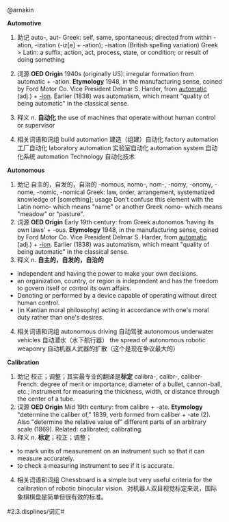 @arnakin

**Automotive**

1. 助记
auto-, aut- 
Greek: self, same, spontaneous; directed from within
-ation, -ization (-iz[e] + -ation); -isation (British spelling variation)
Greek > Latin: a suffix; action, act, process, state, or condition; or result of doing something

2. 词源
**OED Origin**
1940s (originally US): irregular formation from automatic + -ation.
**Etymology**
1948, in the manufacturing sense, coined by Ford Motor Co. Vice President Delmar S. Harder, from [automatic](https://www.etymonline.com/word/automatic?ref=etymonline_crossreference) (adj.) + [-ion](https://www.etymonline.com/word/-ion?ref=etymonline_crossreference). Earlier (1838) was automatism, which meant "quality of being automatic" in the classical sense.

3. 释义
n. **自动化**  the use of machines that operate without human control or supervisor

4. 相关词语和词组
build automation 建造（组建）自动化
factory automation 工厂自动化
laboratory automation 实验室自动化
automation system 自动化系统 
automation Technology 自动化技术




 **Autonomous**

1. 助记
  自主的，自发的，自治的
  -nomous, nomo-, nom-, -nomy, -onomy, -nome, -nomic, -nomical
  Greek: law, order, arrangement, systematized knowledge of [something]; usage
  Don’t confuse this element with the Latin nomo- which means "name" or another Greek nomo- which means "meadow" or "pasture".
2. 词源
  **OED Origin**
  Early 19th century: from Greek autonomos ‘having its own laws’ + -ous.
  **Etymology**
  1948, in the manufacturing sense, coined by Ford Motor Co. Vice President Delmar S. Harder, from [automatic](https://www.etymonline.com/word/automatic?ref=etymonline_crossreference) (adj.) + [-ion](https://www.etymonline.com/word/-ion?ref=etymonline_crossreference). Earlier (1838) was automatism, which meant "quality of being automatic" in the classical sense.
3. 释义
  n. **自主的，自发的，自治的** 
  * independent and having the power to make your own decisions.
  * an organization, country, or region is independent and has the freedom to govern itself or control its own affairs.
  * Denoting or performed by a device capable of operating without direct human control.
  * (in Kantian moral philosophy) acting in accordance with one's moral duty rather than one's desires.
4. 相关词语和词组
  autonomous driving 自动驾驶
  autonomous underwater vehicles 自动潜水（水下航行器）
  the spread of autonomous robotic weaponry 自动机器人武器的扩散（这个是现在争议最大的）




 **Calibration**

1. 助记
  校正；调整；其实最专业的翻译是**标定**
  calibra-, calibr-, caliber-
  French: degree of merit or importance; diameter of a bullet, cannon-ball, etc.; instrument for measuring the thickness, width, or distance through the center of a tube.
2. 词源
  **OED Origin**
  Mid 19th century: from calibre + -ate.
  **Etymology**
  "determine the caliber of," 1839, verb formed from caliber + -ate (2). Also "determine the relative value of" different parts of an arbitrary scale (1869). Related: calibrated; calibrating.
3. 释义
  n. **标定**；校正；调整； 
  * to mark units of measurement on an instrument such so that it can measure accurately.
  * to check a measuring instrument to see if it is accurate.
4. 相关词语和词组
  Chessboard is a simple but very useful criteria for the calibration of robotic binocular vision.
    对机器人双目视觉标定来说，国际象棋棋盘是简单但很有效的标准。





#2.3.displines/词汇#
